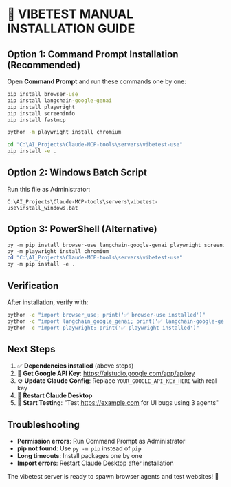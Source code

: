 # 🚀 VIBETEST MANUAL INSTALLATION GUIDE

## Option 1: Command Prompt Installation (Recommended)

Open **Command Prompt** and run these commands one by one:

```cmd
pip install browser-use
pip install langchain-google-genai  
pip install playwright
pip install screeninfo
pip install fastmcp

python -m playwright install chromium

cd "C:\AI_Projects\Claude-MCP-tools\servers\vibetest-use"
pip install -e .
```

## Option 2: Windows Batch Script

Run this file as Administrator:
```
C:\AI_Projects\Claude-MCP-tools\servers\vibetest-use\install_windows.bat
```

## Option 3: PowerShell (Alternative)

```powershell
py -m pip install browser-use langchain-google-genai playwright screeninfo fastmcp
py -m playwright install chromium
cd "C:\AI_Projects\Claude-MCP-tools\servers\vibetest-use"
py -m pip install -e .
```

## Verification

After installation, verify with:
```cmd
python -c "import browser_use; print('✅ browser-use installed')"
python -c "import langchain_google_genai; print('✅ langchain-google-genai installed')" 
python -c "import playwright; print('✅ playwright installed')"
```

## Next Steps

1. ✅ **Dependencies installed** (above steps)
2. 🔑 **Get Google API Key**: https://aistudio.google.com/app/apikey
3. ⚙️ **Update Claude Config**: Replace `YOUR_GOOGLE_API_KEY_HERE` with real key
4. 🔄 **Restart Claude Desktop**
5. 🧪 **Start Testing**: "Test https://example.com for UI bugs using 3 agents"

## Troubleshooting

- **Permission errors**: Run Command Prompt as Administrator
- **pip not found**: Use `py -m pip` instead of `pip`
- **Long timeouts**: Install packages one by one
- **Import errors**: Restart Claude Desktop after installation

The vibetest server is ready to spawn browser agents and test websites! 🎯
